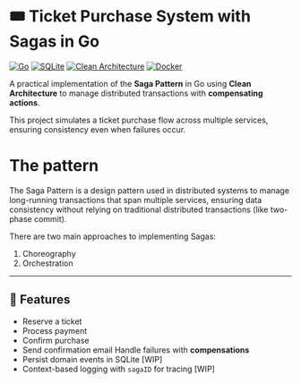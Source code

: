 # 🎟️ Ticket Purchase System with Sagas in Go

[![Go](https://img.shields.io/badge/Go-1.22+-007d9c?logo=go&logoColor=white)](https://golang.org)
[![SQLite](https://img.shields.io/badge/SQLite-003B57?logo=sqlite&logoColor=white)](https://www.sqlite.org)
[![Clean Architecture](https://img.shields.io/badge/Pattern-Clean_Architecture-9c27b0)](#)
[![Docker](https://img.shields.io/badge/Docker-2496ED?logo=docker&logoColor=white)](https://www.docker.com)

A practical implementation of the **Saga Pattern** in Go using **Clean Architecture** to manage distributed transactions with **compensating actions**.

This project simulates a ticket purchase flow across multiple services, ensuring consistency even when failures occur.

# The pattern

The Saga Pattern is a design pattern used in distributed systems to manage long-running transactions that span multiple services, ensuring data consistency without relying on traditional distributed transactions (like two-phase commit).

There are two main approaches to implementing Sagas:
 1. Choreography
 2. Orchestration
---

## 🧩 Features

- Reserve a ticket
- Process payment
- Confirm purchase
- Send confirmation email
 Handle failures with **compensations**
- Persist domain events in SQLite    [WIP]
- Context-based logging with `sagaID` for tracing   [WIP]
